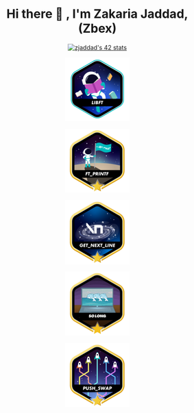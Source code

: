 <h1 align="center">Hi there 👋 , I'm Zakaria Jaddad, (Zbex)</h1>

 <div align="center">
  <a href="https://github.com/zjaddad/zjaddad">
  <img src="https://badge.mediaplus.ma/greenbinary/zjaddad" alt="zjaddad's 42 stats" />
  </a>
 
 <a href="https://github.com/ZAKARIAJADDAD/libft"><img src="https://github.com/ZAKARIAJADDAD/libft/blob/master/libft.png"></a>
 
  <a href="https://github.com/ZAKARIAJADDAD/ft_printf"><img src="https://github.com/ZAKARIAJADDAD/ft_printf/blob/master/ft_printf-bonus.png"></a>
 
  <a href="https://github.com/ZAKARIAJADDAD/get_next_line"><img src="https://github.com/ZAKARIAJADDAD/get_next_line/blob/master/get_next_line-bonus.png"></a>
 
  <a href="https://github.com/ZAKARIAJADDAD/so_long"><img src="https://github.com/ZAKARIAJADDAD/so_long/blob/master/so_long-bonus.png"></a>
 
  <a href="https://github.com/ZAKARIAJADDAD/push_swap"><img src="https://github.com/ZAKARIAJADDAD/push_swap/blob/master/push_swap-bonus.png"></a>
 
 
</div>
